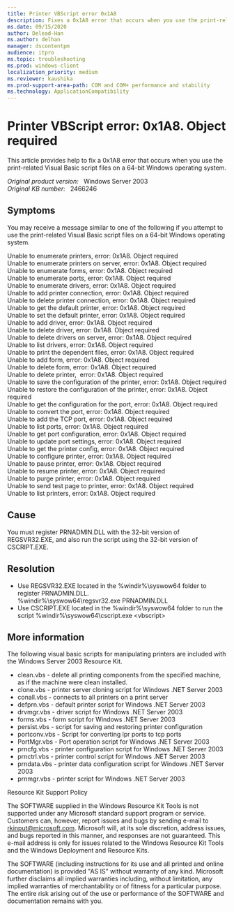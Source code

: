 ```yaml
---
title: Printer VBScript error 0x1A8
description: Fixes a 0x1A8 error that occurs when you use the print-related Visual Basic script files on a 64-bit Windows operating system.
ms.date: 09/15/2020
author: Delead-Han
ms.author: delhan
manager: dscontentpm
audience: itpro
ms.topic: troubleshooting
ms.prod: windows-client
localization_priority: medium
ms.reviewer: kaushika
ms.prod-support-area-path: COM and COM+ performance and stability
ms.technology: ApplicationCompatibility 
---
```

# Printer VBScript error: 0x1A8. Object required

This article provides help to fix a 0x1A8 error that occurs when you use the print-related Visual Basic script files on a 64-bit Windows operating system.

_Original product version:_ &nbsp; Windows Server 2003  
_Original KB number:_ &nbsp; 2466246

## Symptoms

You may receive a message similar to one of the following if you attempt to use the print-related Visual Basic script files on a 64-bit Windows operating system.

Unable to enumerate printers, error: 0x1A8. Object required  
Unable to enumerate printers on server, error: 0x1A8. Object required  
Unable to enumerate forms, error: 0x1A8. Object required  
Unable to enumerate ports, error: 0x1A8. Object required  
Unable to enumerate drivers, error: 0x1A8. Object required  
Unable to add printer connection, error: 0x1A8. Object required  
Unable to delete printer connection, error: 0x1A8. Object required  
Unable to get the default printer, error: 0x1A8. Object required  
Unable to set the default printer, error: 0x1A8. Object required  
Unable to add driver, error: 0x1A8. Object required  
Unable to delete driver, error: 0x1A8. Object required  
Unable to delete drivers on server, error: 0x1A8. Object required  
Unable to list drivers, error: 0x1A8. Object required  
Unable to print the dependent files, error: 0x1A8. Object required  
Unable to add form, error: 0x1A8. Object required  
Unable to delete form, error: 0x1A8. Object required  
Unable to delete printer,  error: 0x1A8. Object required  
Unable to save the configuration of the printer, error: 0x1A8. Object required  
Unable to restore the configuration of the printer, error: 0x1A8. Object required  
Unable to get the configuration for the port, error: 0x1A8. Object required  
Unable to convert the port, error: 0x1A8. Object required  
Unable to add the TCP port, error: 0x1A8. Object required  
Unable to list ports, error: 0x1A8. Object required  
Unable to get port configuration, error: 0x1A8. Object required  
Unable to update port settings, error: 0x1A8. Object required  
Unable to get the printer config, error: 0x1A8. Object required  
Unable to configure printer, error: 0x1A8. Object required  
Unable to pause printer, error: 0x1A8. Object required  
Unable to resume printer, error: 0x1A8. Object required  
Unable to purge printer, error: 0x1A8. Object required  
Unable to send test page to printer, error: 0x1A8. Object required  
Unable to list printers, error: 0x1A8. Object required

## Cause

You must register PRNADMIN.DLL with the 32-bit version of REGSVR32.EXE, and also run the script using the 32-bit version of CSCRIPT.EXE.

## Resolution

- Use REGSVR32.EXE located in the %windir%\syswow64 folder to register PRNADMIN.DLL.
%windir%\syswow64\regsvr32.exe PRNADMIN.DLL 
- Use CSCRIPT.EXE located in the %windir%\syswow64 folder to run the script
%windir%\syswow64\cscript.exe \<vbscript>

## More information

The following visual basic scripts for manipulating printers are included with the Windows Server 2003 Resource Kit.

- clean.vbs - delete all printing components from the specified machine, as if the machine were clean installed.
- clone.vbs - printer server cloning script for Windows .NET Server 2003
- conall.vbs - connects to all printers on a print server
- defprn.vbs - default printer script for Windows .NET Server 2003
- drvmgr.vbs - driver script for Windows .NET Server 2003
- forms.vbs - form script for Windows .NET Server 2003
- persist.vbs - script for saving and restoring printer configuration
- portconv.vbs - Script for converting lpr ports to tcp ports
- PortMgr.vbs - Port operation script for Windows .NET Server 2003
- prncfg.vbs - printer configuration script for Windows .NET Server 2003
- prnctrl.vbs - printer control script for Windows .NET Server 2003
- prndata.vbs - printer data configuration script for Windows .NET Server 2003
- prnmgr.vbs - printer script for Windows .NET Server 2003

Resource Kit Support Policy

The SOFTWARE supplied in the Windows Resource Kit Tools is not supported under any Microsoft standard support program or service. Customers can, however, report issues and bugs by sending e-mail to rkinput@microsoft.com. Microsoft will, at its sole discretion, address issues, and bugs reported in this manner, and responses are not guaranteed. This e-mail address is only for issues related to the Windows Resource Kit Tools and the Windows Deployment and Resource Kits.

The SOFTWARE (including instructions for its use and all printed and online documentation) is provided "AS IS" without warranty of any kind. Microsoft further disclaims all implied warranties including, without limitation, any implied warranties of merchantability or of fitness for a particular purpose. The entire risk arising out of the use or performance of the SOFTWARE and documentation remains with you.
